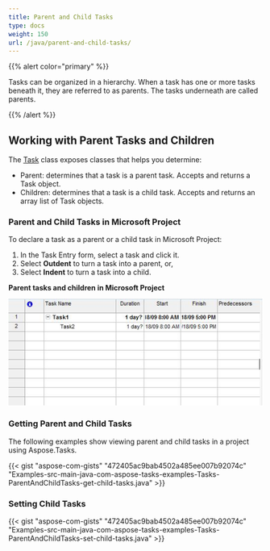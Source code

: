```yaml
---
title: Parent and Child Tasks
type: docs
weight: 150
url: /java/parent-and-child-tasks/
---
```


{{% alert color="primary" %}} 

Tasks can be organized in a hierarchy. When a task has one or more tasks beneath it, they are referred to as parents. The tasks underneath are called parents.

{{% /alert %}} 
## **Working with Parent Tasks and Children**
The [Task](https://apireference.aspose.com/tasks/java/com.aspose.tasks/Task/) class exposes classes that helps you determine:

- Parent: determines that a task is a parent task. Accepts and returns a Task object.
- Children: determines that a task is a child task. Accepts and returns an array list of Task objects.
### **Parent and Child Tasks in Microsoft Project**
To declare a task as a parent or a child task in Microsoft Project:

1. In the Task Entry form, select a task and click it.
2. Select **Outdent** to turn a task into a parent, or,
3. Select **Indent** to turn a task into a child.


**Parent tasks and children in Microsoft Project** 

![todo:image_alt_text](parent-and-child-tasks_1.png)
### **Getting Parent and Child Tasks**
The following examples show viewing parent and child tasks in a project using Aspose.Tasks.

{{< gist "aspose-com-gists" "472405ac9bab4502a485ee007b92074c" "Examples-src-main-java-com-aspose-tasks-examples-Tasks-ParentAndChildTasks-get-child-tasks.java" >}}
### **Setting Child Tasks**
{{< gist "aspose-com-gists" "472405ac9bab4502a485ee007b92074c" "Examples-src-main-java-com-aspose-tasks-examples-Tasks-ParentAndChildTasks-set-child-tasks.java" >}}
